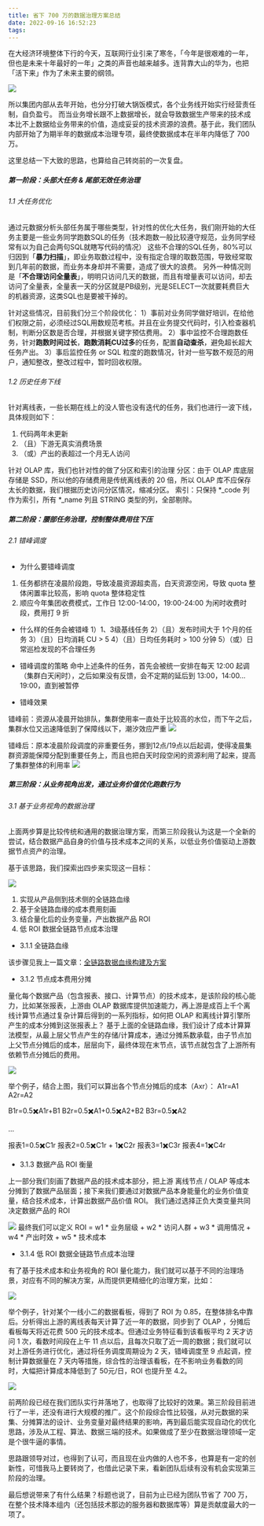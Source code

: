 ```yaml
---
title: 省下 700 万的数据治理方案总结
date: 2022-09-16 16:52:23
tags:
---
```


在大经济环境整体下行的今天，互联网行业引来了寒冬，「今年是很艰难的一年，但也是未来十年最好的一年」之类的声音也越来越多。连背靠大山的华为，也把「活下来」作为了未来主要的纲领。

![](https://timeline229-image.oss-cn-hangzhou.aliyuncs.com/data-govern-summary/8BBBD02F-32F6-4D40-8753-A24D29181817.png)

所以集团内部从去年开始，也分分打破大锅饭模式，各个业务线开始实行经营责任制，自负盈亏。
而当业务增长跟不上数据增长，就会导致数据生产带来的技术成本比不上数据给业务带来的价值，造成妥妥的技术资源的浪费。基于此，我们团队内部开始了为期半年的数据成本治理专项，最终使数据成本在半年内降低了 700 万。

<!--more-->

这里总结一下大致的思路，也算给自己转岗前的一次复盘。

##### 第一阶段：头部大任务 & 尾部无效任务治理
###### 1.1 大任务优化
通过元数据分析头部任务属于哪些类型，针对性的优化大任务，我们刚开始的大任务主要是一些业务同学跑数SQL的任务（技术跑数一般比较遵守规范，业务同学经常有以为自己会两句SQL就瞎写代码的情况）
这些不合理的SQL任务，80%可以归因到「**暴力扫描**」，即业务取数过程中，没有指定合理的取数范围，导致经常取到几年前的数据，而业务本身却并不需要，造成了很大的浪费。
另外一种情况则是「**不合理访问全量表**」，明明只访问几天的数据，而且有增量表可以访问，却去访问了全量表，全量表一天的分区就是PB级别，光是SELECT一次就要耗费巨大的机器资源，这类SQL也是要被干掉的。

针对这些情况，目前我们分三个阶段优化：
1）事前对业务同学做好培训，在给他们权限之前，必须经过SQL用数规范考核。并且在业务提交代码时，引入检查器机制，判断分区数是否合理，并根据关键字预估费用。
2）事中监控不合理跑数任务，针对**跑数时间过长**，**跑数消耗CU过多**的任务，配置**自动查杀**，避免超长超大任务产出。
3）事后监控任务 or SQL 粒度的跑数情况，针对一些写数不规范的用户，通知整改，整改过程中，暂时回收权限。

###### 1.2 历史任务下线
针对离线表，一些长期在线上的没人管也没有迭代的任务，我们也进行一波下线，具体规则如下：
1. 代码两年未更新
2. （且）下游无真实消费场景
3. （或）产出的表超过一个月无人访问

针对 OLAP 库，我们也针对性的做了分区和索引的治理
分区：由于 OLAP 库底层存储是 SSD，所以他的存储费用是传统离线表的 20 倍，所以 OLAP 库不应保存太长的数据，我们根据历史访问分区情况，缩减分区。
索引：只保持 *_code 列作为索引，所有 *_name 列且 STRING 类型的列，全部剔除。

##### 第二阶段：腰部任务治理，控制整体费用往下压
###### 2.1 错峰调度
- 为什么要错峰调度
1. 任务都挤在凌晨阶段跑，导致凌晨资源超卖高，白天资源空闲，导致 quota 整体闲置率比较高，影响 quota 整体稳定性
2. 顺应今年集团收费模式，工作日 12:00-14:00，19:00-24:00 为闲时收费时段，费用打 9 折

- 什么样的任务会被错峰
1）1、3级基线任务
2）（且）发布时间大于 1个月的任务 
3）（且）日均消耗 CU > 5
4）（且）日均任务耗时 > 100 分钟
5）（或）日常巡检发现的不合理任务

- 错峰调度的策略
命中上述条件的任务，首先会被统一安排在每天 12:00 起调（集群白天闲时），之后如果没有反馈，会不定期的延后到 13:00，14:00... 19:00，直到被暂停

- 错峰效果

错峰前：资源从凌晨开始排队，集群使用率一直处于比较高的水位，而下午之后，集群水位又迅速降低到了保障线以下，潮汐效应严重
![](https://timeline229-image.oss-cn-hangzhou.aliyuncs.com/data-govern-summary/16633167230368.jpg)

错峰后：原本凌晨阶段调度的非重要任务，挪到12点/19点以后起调，使得凌晨集群资源能保障分配到重要任务上，而且也把白天时段空闲的资源利用了起来，提高了集群整体的利用率
![](https://timeline229-image.oss-cn-hangzhou.aliyuncs.com/data-govern-summary/16633168214979.jpg)

##### 第三阶段：从业务视角出发，通过业务价值优化跑数行为
###### 3.1 基于业务视角的数据治理
上面两步算是比较传统和通用的数据治理方案，而第三阶段我认为这是一个全新的尝试，结合数据产品自身的价值与技术成本之间的关系，以低业务价值驱动上游数据节点资产的治理。

基于该思路，我们探索出四步来实现这一目标：

![](https://timeline229-image.oss-cn-hangzhou.aliyuncs.com/data-govern-summary/16633172972044.jpg)

1. 实现从产品侧到技术侧的全链路血缘
2. 基于全链路血缘的成本费用刻画
3. 结合量化后的业务变量，产出数据产品 ROI 
4. 低 ROI 数据全链路节点成本治理

- 3.1.1 全链路血缘

该步骤见我上一篇文章：[全链路数据血缘构建及方案](https://blog.timeline229.com/govern-blood-data-diagram/)

- 3.1.2 节点成本费用分摊

量化每个数据产品（包含报表、接口、计算节点）的技术成本，是该阶段的核心能力，比如某张报表，上游由 OLAP 数据库提供加速能力，再上游是成百上千个离线计算节点通过复杂计算后得到的一系列指标，如何把 OLAP 和离线计算引擎所产生的成本分摊到这张报表上？
基于上面的全链路血缘，我们设计了成本计算算法模型，从最上层父节点产生的存储/计算成本，通过分摊系数承载，由子节点加上父节点分摊后的成本，层层向下，最终体现在末节点，该节点就包含了上游所有依赖节点分摊后的费用。

![](https://timeline229-image.oss-cn-hangzhou.aliyuncs.com/data-govern-summary/16633176113061.jpg)

举个例子，结合上图，我们可以算出各个节点分摊后的成本（Axr）：
A1r=A1
A2r=A2

B1r=0.5✖️A1r+B1
B2r=0.5✖️A1+0.5✖️A2+B2
B3r=0.5✖️A2

...

报表1=0.5✖️C1r
报表2=0.5✖️C1r + 1✖️C2r
报表3=1✖️C3r
报表4=1✖️C4r


- 3.1.3 数据产品 ROI 衡量

上一部分我们刻画了数据产品的技术成本部分，把上游 离线节点 / OLAP 等成本分摊到了数据产品层面；接下来我们要通过对数据产品本身能量化的业务价值变量，结合技术成本，计算出数据产品价值 ROI。
我们通过选择正负大类变量共同决定数据产品的 ROI

![](https://timeline229-image.oss-cn-hangzhou.aliyuncs.com/data-govern-summary/16633181677348.jpg)
最终我们可以定义 ROI =  w1 * 业务层级 + w2 * 访问人群 + w3 * 调用情况 + w4 * 产出时效 + w5 * 技术成本

- 3.1.4 低 ROI 数据全链路节点成本治理

有了基于技术成本和业务视角的 ROI 量化能力，我们就可以基于不同的治理场景，对应有不同的解决方案，从而提供更精细化的治理方案，比如：

![](https://timeline229-image.oss-cn-hangzhou.aliyuncs.com/data-govern-summary/16633182374067.jpg)

举个例子，针对某个一线小二的数据看板，得到了 ROI 为 0.85，在整体排名中靠后。分析得出上游的离线表每天计算了近一年的数据，同步到了 OLAP ，分摊后看板每天将近花费 500 元的技术成本。但通过业务特征看到该看板平均 2 天才访问 1 次，看数时间段在上午 11 点以后，且每次只取了近一周的数据；我们就可以对上游任务进行优化，通过将任务调度周期设为 2 天，错峰调度至 9 点起调，控制计算数据量在 7 天内等措施，综合性的治理该看板，在不影响业务看数的同时，大幅把计算成本降低到了 50元/日，ROI 也提升至 4.2。

![](https://timeline229-image.oss-cn-hangzhou.aliyuncs.com/data-govern-summary/16633182673265.jpg)

前两阶段已经在我们团队实行并落地了，也取得了比较好的效果。第三阶段目前进行了一半，还没有进行大规模的推广。这个阶段综合性比较强，从对元数据的采集、分摊算法的设计、业务变量对最终结果的影响，再到最后能实现自动化的优化思路，涉及从工程、算法、数据三端的技术。如果做成了至少在数据治理领域一定是个很牛逼的事情。

思路跟领导对过，也得到了认可，而且现在业内做的人也不多，也算是有一定的创新性，可惜我马上要转岗了，也借此记录下来，看新团队后续有没有机会实现第三阶段的治理。

最后想说带来了有什么结果？标题也说了，目前为止已经为团队节省了 700 万，在整个技术降本组内（还包括技术那边的服务器和数据库等）算是贡献度最大的一项了。